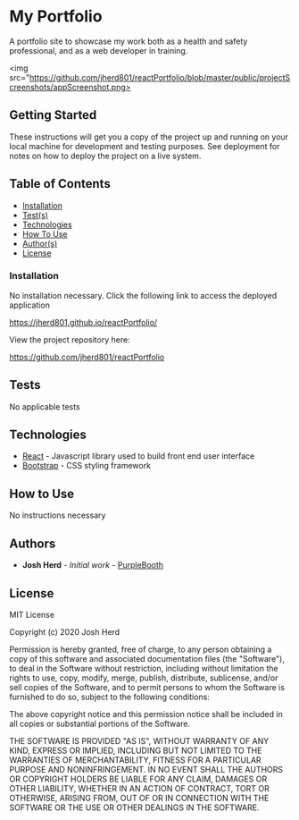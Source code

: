 # My Portfolio

A portfolio site to showcase my work both as a health and safety professional, and as a web developer in training. 

<img src="https://github.com/jherd801/reactPortfolio/blob/master/public/projectScreenshots/appScreenshot.png>

## Getting Started

These instructions will get you a copy of the project up and running on your local machine for development and testing purposes. See deployment for notes on how to deploy the project on a live system.

## Table of Contents

- [Installation](#installation)
- [Test(s)](#tests)
- [Technologies](#technologies)
- [How To Use](#how-to-use)
- [Author(s)](#authors)
- [License](#license)


### Installation

No installation necessary. Click the following link to access the deployed application

https://jherd801.github.io/reactPortfolio/

View the project repository here:

https://github.com/jherd801/reactPortfolio

## Tests

No applicable tests


## Technologies

* [React](https://reactjs.org/) - Javascript library used to build front end user interface
* [Bootstrap](https://getbootstrap.com/) - CSS styling framework

## How to Use

No instructions necessary

## Authors

* **Josh Herd** - *Initial work* - [PurpleBooth](https://github.com/PurpleBooth)


## License

MIT License

Copyright (c) 2020 Josh Herd

Permission is hereby granted, free of charge, to any person obtaining a copy
of this software and associated documentation files (the "Software"), to deal
in the Software without restriction, including without limitation the rights
to use, copy, modify, merge, publish, distribute, sublicense, and/or sell
copies of the Software, and to permit persons to whom the Software is
furnished to do so, subject to the following conditions:

The above copyright notice and this permission notice shall be included in all
copies or substantial portions of the Software.

THE SOFTWARE IS PROVIDED "AS IS", WITHOUT WARRANTY OF ANY KIND, EXPRESS OR
IMPLIED, INCLUDING BUT NOT LIMITED TO THE WARRANTIES OF MERCHANTABILITY,
FITNESS FOR A PARTICULAR PURPOSE AND NONINFRINGEMENT. IN NO EVENT SHALL THE
AUTHORS OR COPYRIGHT HOLDERS BE LIABLE FOR ANY CLAIM, DAMAGES OR OTHER
LIABILITY, WHETHER IN AN ACTION OF CONTRACT, TORT OR OTHERWISE, ARISING FROM,
OUT OF OR IN CONNECTION WITH THE SOFTWARE OR THE USE OR OTHER DEALINGS IN THE
SOFTWARE.